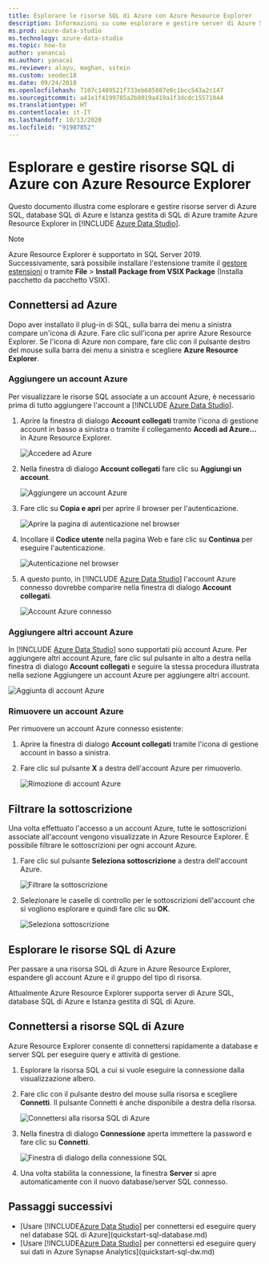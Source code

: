 ```yaml
---
title: Esplorare le risorse SQL di Azure con Azure Resource Explorer
description: Informazioni su come esplorare e gestire server di Azure SQL, database SQL di Azure e Istanza gestita di SQL di Azure tramite Azure Resource Explorer.
ms.prod: azure-data-studio
ms.technology: azure-data-studio
ms.topic: how-to
author: yanancai
ms.author: yanacai
ms.reviewer: alayu, maghan, sstein
ms.custom: seodec18
ms.date: 09/24/2018
ms.openlocfilehash: 7107c1489521f733eb685887e6c1bcc543a2c147
ms.sourcegitcommit: a41e1f4199785a2b8019a419a1f3dcdc15571044
ms.translationtype: HT
ms.contentlocale: it-IT
ms.lasthandoff: 10/13/2020
ms.locfileid: "91987852"
---
```

# <a name="explore-and-manage-azure-sql-resources-with-azure-resource-explorer"></a>Esplorare e gestire risorse SQL di Azure con Azure Resource Explorer

Questo documento illustra come esplorare e gestire risorse server di Azure SQL, database SQL di Azure e Istanza gestita di SQL di Azure tramite Azure Resource Explorer in [!INCLUDE [Azure Data Studio](../includes/name-sos-short.md)].

>[!NOTE]
>Azure Resource Explorer è supportato in SQL Server 2019. Successivamente, sarà possibile installare l'estensione tramite il [gestore estensioni](./extensions/add-extensions.md) o tramite **File** > **Install Package from VSIX Package** (Installa pacchetto da pacchetto VSIX).

## <a name="connect-to-azure"></a>Connettersi ad Azure

Dopo aver installato il plug-in di SQL, sulla barra dei menu a sinistra compare un'icona di Azure. Fare clic sull'icona per aprire Azure Resource Explorer. Se l'icona di Azure non compare, fare clic con il pulsante destro del mouse sulla barra dei menu a sinistra e scegliere **Azure Resource Explorer**.

### <a name="add-an-azure-account"></a>Aggiungere un account Azure

Per visualizzare le risorse SQL associate a un account Azure, è necessario prima di tutto aggiungere l'account a [!INCLUDE [Azure Data Studio](../includes/name-sos-short.md)].

1. Aprire la finestra di dialogo **Account collegati** tramite l'icona di gestione account in basso a sinistra o tramite il collegamento **Accedi ad Azure...** in Azure Resource Explorer.

    ![Accedere ad Azure](media/azure-resource-explorer/sign-in-to-azure.png)

2. Nella finestra di dialogo **Account collegati** fare clic su **Aggiungi un account**.

    ![Aggiungere un account Azure](media/azure-resource-explorer/add-an-azure-account.png)

3. Fare clic su **Copia e apri** per aprire il browser per l'autenticazione.

    ![Aprire la pagina di autenticazione nel browser](media/azure-resource-explorer/open-authentication-in-browser.png)

4. Incollare il **Codice utente** nella pagina Web e fare clic su **Continua** per eseguire l'autenticazione.

    ![Autenticazione nel browser](media/azure-resource-explorer/authenticate-in-browser.png)

5. A questo punto, in [!INCLUDE [Azure Data Studio](../includes/name-sos-short.md)] l'account Azure connesso dovrebbe comparire nella finestra di dialogo **Account collegati**.

    ![Account Azure connesso](media/azure-resource-explorer/signed-in-azure-account.png)

### <a name="add-more-azure-accounts"></a>Aggiungere altri account Azure

In [!INCLUDE [Azure Data Studio](../includes/name-sos-short.md)] sono supportati più account Azure. Per aggiungere altri account Azure, fare clic sul pulsante in alto a destra nella finestra di dialogo **Account collegati** e seguire la stessa procedura illustrata nella sezione Aggiungere un account Azure per aggiungere altri account.

![Aggiunta di account Azure](media/azure-resource-explorer/add-more-azure-account.png)

### <a name="remove-an-azure-account"></a>Rimuovere un account Azure

Per rimuovere un account Azure connesso esistente:

1. Aprire la finestra di dialogo **Account collegati** tramite l'icona di gestione account in basso a sinistra.
2. Fare clic sul pulsante **X** a destra dell'account Azure per rimuoverlo.

    ![Rimozione di account Azure](media/azure-resource-explorer/remove-azure-account.png)

## <a name="filter-subscription"></a>Filtrare la sottoscrizione

Una volta effettuato l'accesso a un account Azure, tutte le sottoscrizioni associate all'account vengono visualizzate in Azure Resource Explorer. È possibile filtrare le sottoscrizioni per ogni account Azure.

1. Fare clic sul pulsante **Seleziona sottoscrizione** a destra dell'account Azure.

   ![Filtrare la sottoscrizione](media/azure-resource-explorer/filter-subscription.png)

2. Selezionare le caselle di controllo per le sottoscrizioni dell'account che si vogliono esplorare e quindi fare clic su **OK**.

   ![Seleziona sottoscrizione](media/azure-resource-explorer/select-subscription.png)

## <a name="explore-azure-sql-resources"></a>Esplorare le risorse SQL di Azure

Per passare a una risorsa SQL di Azure in Azure Resource Explorer, espandere gli account Azure e il gruppo del tipo di risorsa.

Attualmente Azure Resource Explorer supporta server di Azure SQL, database SQL di Azure e Istanza gestita di SQL di Azure.

## <a name="connect-to-azure-sql-resources"></a>Connettersi a risorse SQL di Azure

Azure Resource Explorer consente di connettersi rapidamente a database e server SQL per eseguire query e attività di gestione.

1. Esplorare la risorsa SQL a cui si vuole eseguire la connessione dalla visualizzazione albero.
2. Fare clic con il pulsante destro del mouse sulla risorsa e scegliere **Connetti**. Il pulsante Connetti è anche disponibile a destra della risorsa.

   ![Connettersi alla risorsa SQL di Azure](media/azure-resource-explorer/connect-to-azure-sql-resource.png)

3. Nella finestra di dialogo **Connessione** aperta immettere la password e fare clic su **Connetti**.

   ![Finestra di dialogo della connessione SQL](media/azure-resource-explorer/sql-connection-dialog.png)
4. Una volta stabilita la connessione, la finestra **Server** si apre automaticamente con il nuovo database/server SQL connesso.

## <a name="next-steps"></a>Passaggi successivi

- [Usare [!INCLUDE[Azure Data Studio](../includes/name-sos-short.md)] per connettersi ed eseguire query nel database SQL di Azure](quickstart-sql-database.md)
- [Usare [!INCLUDE[Azure Data Studio](../includes/name-sos-short.md)] per connettersi ed eseguire query sui dati in Azure Synapse Analytics](quickstart-sql-dw.md)